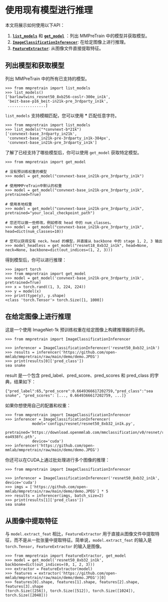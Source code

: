 # 使用现有模型进行推理

本文将展示如何使用以下API：

1. [**`list_models`**](mmpretrain.apis.list_models) 和 [**`get_model`**](mmpretrain.apis.get_model) ：列出 MMPreTrain 中的模型并获取模型。
2. [**`ImageClassificationInferencer`**](mmpretrain.apis.ImageClassificationInferencer): 在给定图像上进行推理。
3. [**`FeatureExtractor`**](mmpretrain.apis.FeatureExtractor): 从图像文件直接提取特征。

## 列出模型和获取模型

列出 MMPreTrain 中的所有已支持的模型。

```
>>> from mmpretrain import list_models
>>> list_models()
['barlowtwins_resnet50_8xb256-coslr-300e_in1k',
 'beit-base-p16_beit-in21k-pre_3rdparty_in1k',
 .................]
```

`list_models` 支持模糊匹配，您可以使用 **\*** 匹配任意字符。

```
>>> from mmpretrain import list_models
>>> list_models("*convnext-b*21k")
['convnext-base_3rdparty_in21k',
 'convnext-base_in21k-pre-3rdparty_in1k-384px',
 'convnext-base_in21k-pre_3rdparty_in1k']
```

了解了已经支持了哪些模型后，你可以使用 `get_model` 获取特定模型。

```
>>> from mmpretrain import get_model

# 没有预训练权重的模型
>>> model = get_model("convnext-base_in21k-pre_3rdparty_in1k")

# 使用MMPreTrain中默认的权重
>>> model = get_model("convnext-base_in21k-pre_3rdparty_in1k", pretrained=True)

# 使用本地权重
>>> model = get_model("convnext-base_in21k-pre_3rdparty_in1k", pretrained="your_local_checkpoint_path")

# 您还可以做一些修改，例如修改 head 中的 num_classes。
>>> model = get_model("convnext-base_in21k-pre_3rdparty_in1k", head=dict(num_classes=10))

# 您可以获得没有 neck，head 的模型，并直接从 backbone 中的 stage 1, 2, 3 输出
>>> model_headless = get_model("resnet18_8xb32_in1k", head=None, neck=None, backbone=dict(out_indices=(1, 2, 3)))
```

得到模型后，你可以进行推理：

```
>>> import torch
>>> from mmpretrain import get_model
>>> model = get_model('convnext-base_in21k-pre_3rdparty_in1k', pretrained=True)
>>> x = torch.rand((1, 3, 224, 224))
>>> y = model(x)
>>> print(type(y), y.shape)
<class 'torch.Tensor'> torch.Size([1, 1000])
```

## 在给定图像上进行推理

这是一个使用 ImageNet-1k 预训练权重在给定图像上构建推理器的示例。

```
>>> from mmpretrain import ImageClassificationInferencer

>>> inferencer = ImageClassificationInferencer('resnet50_8xb32_in1k')
>>> results = inferencer('https://github.com/open-mmlab/mmpretrain/raw/main/demo/demo.JPEG')
>>> print(results[0]['pred_class'])
sea snake
```

result 是一个包含 pred_label、pred_score、pred_scores 和 pred_class 的字典，结果如下：

```{text}
{"pred_label":65,"pred_score":0.6649366617202759,"pred_class":"sea snake", "pred_scores": [..., 0.6649366617202759, ...]}
```

如果你想使用自己的配置和权重：

```
>>> from mmpretrain import ImageClassificationInferencer
>>> inferencer = ImageClassificationInferencer(
            model='configs/resnet/resnet50_8xb32_in1k.py',
            pretrained='https://download.openmmlab.com/mmclassification/v0/resnet/resnet50_8xb32_in1k_20210831-ea4938fc.pth',
            device='cuda')
>>> inferencer('https://github.com/open-mmlab/mmpretrain/raw/main/demo/demo.JPEG')
```

你还可以在CUDA上通过批处理进行多个图像的推理：

```{python}
>>> from mmpretrain import ImageClassificationInferencer

>>> inferencer = ImageClassificationInferencer('resnet50_8xb32_in1k', device='cuda')
>>> imgs = ['https://github.com/open-mmlab/mmpretrain/raw/main/demo/demo.JPEG'] * 5
>>> results = inferencer(imgs, batch_size=2)
>>> print(results[1]['pred_class'])
sea snake
```

## 从图像中提取特征

与 `model.extract_feat` 相比，`FeatureExtractor` 用于直接从图像文件中提取特征，而不是从一批张量中提取特征。简单说，`model.extract_feat` 的输入是 `torch.Tensor`，`FeatureExtractor` 的输入是图像。

```
>>> from mmpretrain import FeatureExtractor, get_model
>>> model = get_model('resnet50_8xb32_in1k', backbone=dict(out_indices=(0, 1, 2, 3)))
>>> extractor = FeatureExtractor(model)
>>> features = extractor('https://github.com/open-mmlab/mmpretrain/raw/main/demo/demo.JPEG')[0]
>>> features[0].shape, features[1].shape, features[2].shape, features[3].shape
(torch.Size([256]), torch.Size([512]), torch.Size([1024]), torch.Size([2048]))
```
